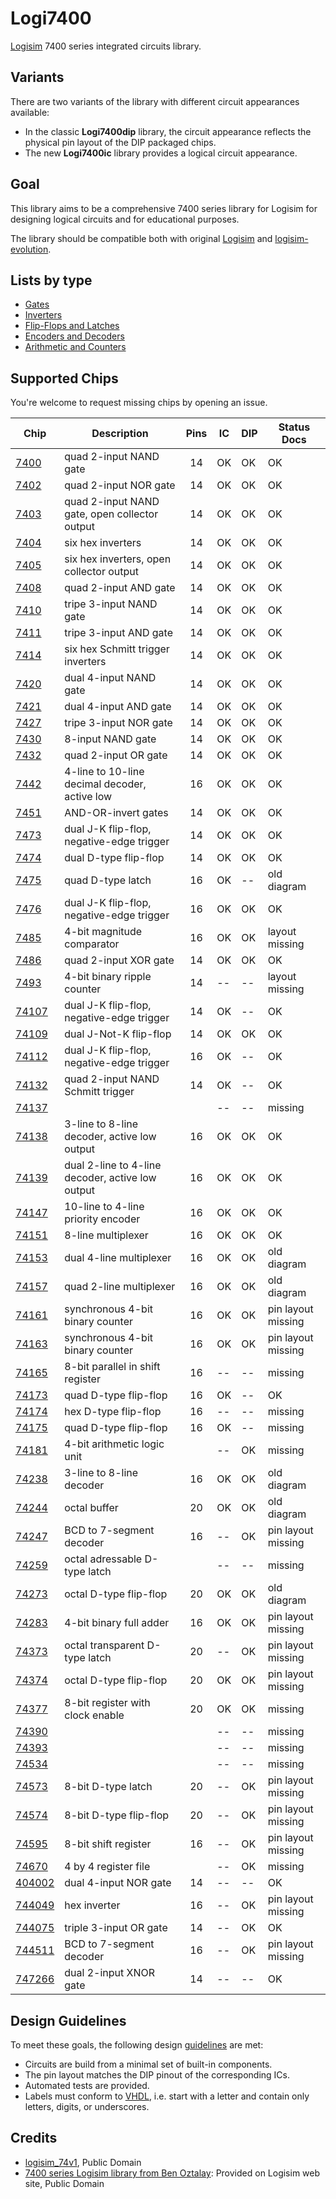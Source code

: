 # Logi7400

[Logisim](http://www.cburch.com/logisim/) 7400 series integrated circuits library.

## Variants

There are two variants of the library with different circuit appearances available:

* In the classic **Logi7400dip** library, the circuit appearance reflects the physical pin layout of the DIP packaged chips.
* The new **Logi7400ic** library provides a logical circuit appearance.

## Goal

This library aims to be a comprehensive 7400 series library for Logisim for designing logical circuits and for educational purposes.

The library should be compatible both with original [Logisim](http://www.cburch.com/logisim/) and [logisim-evolution](https://github.com/reds-heig/logisim-evolution).

## Lists by type

- [Gates](doc/gates.md)
- [Inverters](doc/inverters.md)
- [Flip-Flops and Latches](doc/flip_flops.md)
- [Encoders and Decoders](doc/encoders_decoders.md)
- [Arithmetic and Counters](doc/arithmetic.md)

## Supported Chips

You're welcome to request missing chips by opening an issue.

| Chip                    | Description                                      | Pins | IC  | DIP | Status Docs        |
| ----------------------- | ------------------------------------------------ |:----:| --- | --- | ------------------ |
| [7400](doc/7400.md)     | quad 2-input NAND gate                           |  14  | OK  | OK  | OK                 |
| [7402](doc/7402.md)     | quad 2-input NOR gate                            |  14  | OK  | OK  | OK                 |
| [7403](doc/7403.md)     | quad 2-input NAND gate, open collector output    |  14  | OK  | OK  | OK                 |
| [7404](doc/7404.md)     | six hex inverters                                |  14  | OK  | OK  | OK                 |
| [7405](doc/7405.md)     | six hex inverters, open collector output         |  14  | OK  | OK  | OK                 |
| [7408](doc/7408.md)     | quad 2-input AND gate                            |  14  | OK  | OK  | OK                 |
| [7410](doc/7410.md)     | tripe 3-input NAND gate                          |  14  | OK  | OK  | OK                 |
| [7411](doc/7411.md)     | tripe 3-input AND gate                           |  14  | OK  | OK  | OK                 |
| [7414](doc/7414.md)     | six hex Schmitt trigger inverters                |  14  | OK  | OK  | OK                 |
| [7420](doc/7420.md)     | dual 4-input NAND gate                           |  14  | OK  | OK  | OK                 |
| [7421](doc/7421.md)     | dual 4-input AND gate                            |  14  | OK  | OK  | OK                 |
| [7427](doc/7427.md)     | tripe 3-input NOR gate                           |  14  | OK  | OK  | OK                 |
| [7430](doc/7430.md)     | 8-input NAND gate                                |  14  | OK  | OK  | OK                 |
| [7432](doc/7432.md)     | quad 2-input OR gate                             |  14  | OK  | OK  | OK                 |
| [7442](doc/7442.md)     | 4-line to 10-line decimal decoder, active low    |  16  | OK  | OK  | OK                 |
| [7451](doc/7451.md)     | AND-OR-invert gates                              |  14  | OK  | OK  | OK                 |
| [7473](doc/7473.md)     | dual J-K flip-flop, negative-edge trigger        |  14  | OK  | OK  | OK                 |
| [7474](doc/7474.md)     | dual D-type flip-flop                            |  14  | OK  | OK  | OK                 |
| [7475](doc/7475.md)     | quad D-type latch                                |  16  | OK  | --  | old diagram        |
| [7476](doc/7476.md)     | dual J-K flip-flop, negative-edge trigger        |  16  | OK  | OK  | OK                 |
| [7485](doc/7485.md)     | 4-bit magnitude comparator                       |  16  | OK  | OK  | layout missing     |
| [7486](doc/7486.md)     | quad 2-input XOR gate                            |  14  | OK  | OK  | OK                 |
| [7493](doc/7493.md)     | 4-bit binary ripple counter                      |  14  | --  | --  | layout missing     |
| [74107](doc/74107.md)   | dual J-K flip-flop, negative-edge trigger        |  14  | OK  | --  | OK                 |
| [74109](doc/74109.md)   | dual J-Not-K flip-flop                           |  14  | OK  | OK  | OK                 |
| [74112](doc/74112.md)   | dual J-K flip-flop, negative-edge trigger        |  16  | OK  | --  | OK                 |
| [74132](doc/74132.md)   | quad 2-input NAND Schmitt trigger                |  14  | OK  | --  | OK                 |
| [74137](doc/74137.md)   |                                                  |      | --  | --  | missing            |
| [74138](doc/74138.md)   | 3-line to 8-line decoder, active low output      |  16  | OK  | OK  | OK                 |
| [74139](doc/74139.md)   | dual 2-line to 4-line decoder, active low output |  16  | OK  | OK  | OK                 |
| [74147](doc/74147.md)   | 10-line to 4-line priority encoder               |  16  | OK  | OK  | OK                 |
| [74151](doc/74151.md)   | 8-line multiplexer                               |  16  | OK  | OK  | OK                 |
| [74153](doc/74153.md)   | dual 4-line multiplexer                          |  16  | OK  | OK  | old diagram        |
| [74157](doc/74157.md)   | quad 2-line multiplexer                          |  16  | OK  | OK  | old diagram        |
| [74161](doc/74161.md)   | synchronous 4-bit binary counter                 |  16  | OK  | OK  | pin layout missing |
| [74163](doc/74163.md)   | synchronous 4-bit binary counter                 |  16  | OK  | OK  | pin layout missing |
| [74165](doc/74165.md)   | 8-bit parallel in shift register                 |  16  | --  | --  | missing            |
| [74173](doc/74173.md)   | quad D-type flip-flop                            |  16  | OK  | --  | OK                 |
| [74174](doc/74174.md)   | hex D-type flip-flop                             |  16  | --  | --  | missing            |
| [74175](doc/74175.md)   | quad D-type flip-flop                            |  16  | OK  | --  | missing            |
| [74181](doc/74181.md)   | 4-bit arithmetic logic unit                      |      | --  | OK  | missing            |
| [74238](doc/74238.md)   | 3-line to 8-line decoder                         |  16  | OK  | OK  | old diagram        |
| [74244](doc/74244.md)   | octal buffer                                     |  20  | OK  | OK  | old diagram        |
| [74247](doc/74247.md)   | BCD to 7-segment decoder                         |  16  | --  | OK  | pin layout missing |
| [74259](doc/74259.md)   | octal adressable D-type latch                    |      | --  | --  | missing            |
| [74273](doc/74273.md)   | octal D-type flip-flop                           |  20  | OK  | OK  | old diagram        |
| [74283](doc/74283.md)   | 4-bit binary full adder                          |  16  | OK  | OK  | pin layout missing |
| [74373](doc/74373.md)   | octal transparent D-type latch                   |  20  | --  | OK  | pin layout missing |
| [74374](doc/74374.md)   | octal D-type flip-flop                           |  20  | OK  | OK  | pin layout missing |
| [74377](doc/74377.md)   | 8-bit register with clock enable                 |  20  | OK  | OK  | missing            |
| [74390](doc/74390.md)   |                                                  |      | --  | --  | missing            |
| [74393](doc/74393.md)   |                                                  |      | --  | --  | missing            |
| [74534](doc/74534.md)   |                                                  |      | --  | --  | missing            |
| [74573](doc/74573.md)   | 8-bit D-type latch                               |  20  | --  | OK  | pin layout missing |
| [74574](doc/74574.md)   | 8-bit D-type flip-flop                           |  20  | --  | OK  | pin layout missing |
| [74595](doc/74595.md)   | 8-bit shift register                             |  16  | --  | OK  | pin layout missing |
| [74670](doc/74670.md)   | 4 by 4 register file                             |      | --  | OK  | missing            |
| [404002](doc/744002.md) | dual 4-input NOR gate                            |  14  | --  | --  | OK                 |
| [744049](doc/744049.md) | hex inverter                                     |  16  | --  | OK  | pin layout missing |
| [744075](doc/744075.md) | triple 3-input OR gate                           |  14  | --  | OK  | OK                 |
| [744511](doc/744511.md) | BCD to 7-segment decoder                         |  16  | --  | OK  | pin layout missing |
| [747266](doc/747266.md) | dual 2-input XNOR gate                           |  14  | --  | --  | OK                 |

## Design Guidelines

To meet these goals, the following design [guidelines](guidelines.md) are met:

* Circuits are build from a minimal set of built-in components.
* The pin layout matches the DIP pinout of the corresponding ICs.
* Automated tests are provided.
* Labels must conform to [VHDL](https://en.wikipedia.org/wiki/VHDL), i.e. start with a letter and contain only letters, digits, or underscores.

## Credits

* [logisim_74v1](http://74x.weebly.com/blog/library-of-7400-logic-for-logisim), Public Domain
* [7400 series Logisim library from Ben Oztalay](http://www.cburch.com/logisim/download/7400-lib.zip): Provided on Logisim web site, Public Domain
